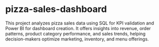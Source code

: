 # pizza-sales-dashboard
This project analyzes pizza sales data using SQL for KPI validation and Power BI for dashboard creation.   It offers insights into revenue, order patterns, product category performance, and sales trends, helping decision-makers optimize marketing, inventory, and menu offerings.
